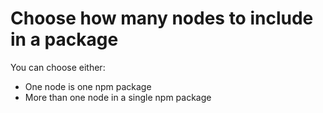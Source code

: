 # Choose how many nodes to include in a package

You can choose either:

* One node is one npm package
* More than one node in a single npm package

